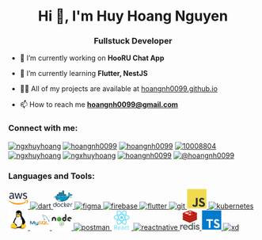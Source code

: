 <h1 align="center">Hi 👋, I'm Huy Hoang Nguyen</h1>
<h3 align="center">Fullstuck Developer</h3>

- 🔭 I’m currently working on **HooRU Chat App**

- 🌱 I’m currently learning **Flutter, NestJS**

- 👨‍💻 All of my projects are available at [hoangnh0099.github.io](hoangnh0099.github.io)

- 📫 How to reach me **hoangnh0099@gmail.com**

<h3 align="left">Connect with me:</h3>
<p align="left">
<a href="https://dev.to/ngxhuyhoang" target="blank"><img align="center" src="https://cdn.jsdelivr.net/npm/simple-icons@3.0.1/icons/dev-dot-to.svg" alt="ngxhuyhoang" height="30" width="40" /></a>
<a href="https://twitter.com/hoangnh0099" target="blank"><img align="center" src="https://cdn.jsdelivr.net/npm/simple-icons@3.0.1/icons/twitter.svg" alt="hoangnh0099" height="30" width="40" /></a>
<a href="https://linkedin.com/in/hoangnh0099" target="blank"><img align="center" src="https://cdn.jsdelivr.net/npm/simple-icons@3.0.1/icons/linkedin.svg" alt="hoangnh0099" height="30" width="40" /></a>
<a href="https://stackoverflow.com/users/10008804" target="blank"><img align="center" src="https://cdn.jsdelivr.net/npm/simple-icons@3.0.1/icons/stackoverflow.svg" alt="10008804" height="30" width="40" /></a>
<a href="https://fb.com/ngxhuyhoang" target="blank"><img align="center" src="https://cdn.jsdelivr.net/npm/simple-icons@3.0.1/icons/facebook.svg" alt="ngxhuyhoang" height="30" width="40" /></a>
<a href="https://instagram.com/ngxhuyhoang" target="blank"><img align="center" src="https://cdn.jsdelivr.net/npm/simple-icons@3.0.1/icons/instagram.svg" alt="ngxhuyhoang" height="30" width="40" /></a>
<a href="https://dribbble.com/hoangnh0099" target="blank"><img align="center" src="https://cdn.jsdelivr.net/npm/simple-icons@3.0.1/icons/dribbble.svg" alt="hoangnh0099" height="30" width="40" /></a>
<a href="https://medium.com/@hoangnh0099" target="blank"><img align="center" src="https://cdn.jsdelivr.net/npm/simple-icons@3.0.1/icons/medium.svg" alt="@hoangnh0099" height="30" width="40" /></a>
</p>

<h3 align="left">Languages and Tools:</h3>
<p align="left"> <a href="https://aws.amazon.com" target="_blank"> <img src="https://raw.githubusercontent.com/devicons/devicon/master/icons/amazonwebservices/amazonwebservices-original-wordmark.svg" alt="aws" width="40" height="40"/> </a> <a href="https://dart.dev" target="_blank"> <img src="https://www.vectorlogo.zone/logos/dartlang/dartlang-icon.svg" alt="dart" width="40" height="40"/> </a> <a href="https://www.docker.com/" target="_blank"> <img src="https://raw.githubusercontent.com/devicons/devicon/master/icons/docker/docker-original-wordmark.svg" alt="docker" width="40" height="40"/> </a> <a href="https://www.figma.com/" target="_blank"> <img src="https://www.vectorlogo.zone/logos/figma/figma-icon.svg" alt="figma" width="40" height="40"/> </a> <a href="https://firebase.google.com/" target="_blank"> <img src="https://www.vectorlogo.zone/logos/firebase/firebase-icon.svg" alt="firebase" width="40" height="40"/> </a> <a href="https://flutter.dev" target="_blank"> <img src="https://www.vectorlogo.zone/logos/flutterio/flutterio-icon.svg" alt="flutter" width="40" height="40"/> </a> <a href="https://git-scm.com/" target="_blank"> <img src="https://www.vectorlogo.zone/logos/git-scm/git-scm-icon.svg" alt="git" width="40" height="40"/> </a> <a href="https://developer.mozilla.org/en-US/docs/Web/JavaScript" target="_blank"> <img src="https://raw.githubusercontent.com/devicons/devicon/master/icons/javascript/javascript-original.svg" alt="javascript" width="40" height="40"/> </a> <a href="https://kubernetes.io" target="_blank"> <img src="https://www.vectorlogo.zone/logos/kubernetes/kubernetes-icon.svg" alt="kubernetes" width="40" height="40"/> </a> <a href="https://www.linux.org/" target="_blank"> <img src="https://raw.githubusercontent.com/devicons/devicon/master/icons/linux/linux-original.svg" alt="linux" width="40" height="40"/> </a> <a href="https://www.mysql.com/" target="_blank"> <img src="https://raw.githubusercontent.com/devicons/devicon/master/icons/mysql/mysql-original-wordmark.svg" alt="mysql" width="40" height="40"/> </a> <a href="https://nodejs.org" target="_blank"> <img src="https://raw.githubusercontent.com/devicons/devicon/master/icons/nodejs/nodejs-original-wordmark.svg" alt="nodejs" width="40" height="40"/> </a> <a href="https://postman.com" target="_blank"> <img src="https://www.vectorlogo.zone/logos/getpostman/getpostman-icon.svg" alt="postman" width="40" height="40"/> </a> <a href="https://reactjs.org/" target="_blank"> <img src="https://raw.githubusercontent.com/devicons/devicon/master/icons/react/react-original-wordmark.svg" alt="react" width="40" height="40"/> </a> <a href="https://reactnative.dev/" target="_blank"> <img src="https://reactnative.dev/img/header_logo.svg" alt="reactnative" width="40" height="40"/> </a> <a href="https://redis.io" target="_blank"> <img src="https://raw.githubusercontent.com/devicons/devicon/master/icons/redis/redis-original-wordmark.svg" alt="redis" width="40" height="40"/> </a> <a href="https://www.typescriptlang.org/" target="_blank"> <img src="https://raw.githubusercontent.com/devicons/devicon/master/icons/typescript/typescript-original.svg" alt="typescript" width="40" height="40"/> </a> <a href="https://www.adobe.com/products/xd.html" target="_blank"> <img src="https://cdn.worldvectorlogo.com/logos/adobe-xd.svg" alt="xd" width="40" height="40"/> </a> </p>

